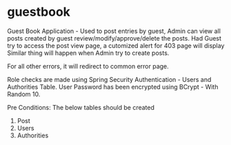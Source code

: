 # guestbook
Guest Book Application - Used to post entries by guest, Admin can view all posts created by guest review/modify/approve/delete the posts.
Had Guest try to access the post view page, a cutomized alert for 403 page will display
Similar thing will happen when Admin try to create posts.

For all other errors, it will redirect to common error page.

Role checks are made using Spring Security Authentication - Users and Authorities Table.
User Password has been encrypted using BCrypt - With Random 10.

Pre Conditions:
The below tables should be created
1) Post
2) Users
3) Authorities


